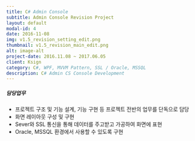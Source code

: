 ```yaml
---
title: C# Admin Console
subtitle: Admin Console Revision Project
layout: default
modal-id: 4
date: 2016-11-08
img: v1.5_revision_setting_edit.png 
thumbnail: v1.5_revision_main_edit.png
alt: image-alt
project-date: 2016.11.08 ~ 2017.06.05
client: Ksign
category: C#, WPF, MVVM Pattern, SSL / Oracle, MSSQL
description: C# Admin CS Console Development
---
```

##### 담당업무
* 프로젝트 구조 및 기능 설계, 기능 구현 등 프로젝트 전반의 업무를 단독으로 담당
* 화면 레이아웃 구성 및 구현
* Sever와 SSL 통신을 통해 데이터를 주고받고 가공하여 화면에 표현
* Oracle, MSSQL 환경에서 사용할 수 있도록 구현
